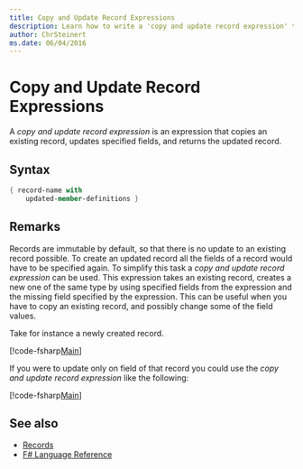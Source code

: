 ```yaml
---
title: Copy and Update Record Expressions
description: Learn how to write a 'copy and update record expression' that copies an existing record, updates specified fields, and returns the updated record.
author: ChrSteinert
ms.date: 06/04/2016
---
```

# Copy and Update Record Expressions

A *copy and update record expression* is an expression that copies an existing record, updates specified fields, and returns the updated record.

## Syntax

```fsharp
{ record-name with
    updated-member-definitions }
```

## Remarks

Records are immutable by default, so that there is no update to an existing record possible. To create an updated record all the fields of a record would have to be specified again. To simplify this task a *copy and update record expression* can be used. This expression takes an existing record, creates a new one of the same type by using specified fields from the expression and the missing field specified by the expression.
This can be useful when you have to copy an existing record, and possibly change some of the field values.

Take for instance a newly created record.

[!code-fsharp[Main](../../../samples/snippets/fsharp/lang-ref-1/snippet1905.fs)]

If you were to update only on field of that record you could use the *copy and update record expression* like the following:

[!code-fsharp[Main](../../../samples/snippets/fsharp/lang-ref-1/snippet1906.fs)]

## See also

- [Records](records.md)
- [F# Language Reference](index.md)
